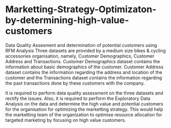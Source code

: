# Marketting-Strategy-Optimizaton-by-determining-high-value-customers
Data Quality Assesment and determination of potential customers using RFM Analysis
Three datasets are provided by a medium size bikes & cycling accessories organisation, namely, Customer Demographics, Customer Address and Transactions. Customer Demographics dataset contains the information about basic demographics of the customer. Customer Address dataset contains the information regarding the address and location of the customer and the Transactions dataset contains the information regarding the past transactions done by these customers with the company.

It is required to perform data quality assessment on the three datasets and rectify the issues. Also, it is required to perform the Exploratory Data Analysis on the data and determine the high value and potential customers for the organisation for optimizing the marketting strategy. This would help the marketting team of the organization to optimise resource allocation for targeted marketing by focusing on high value customers.
